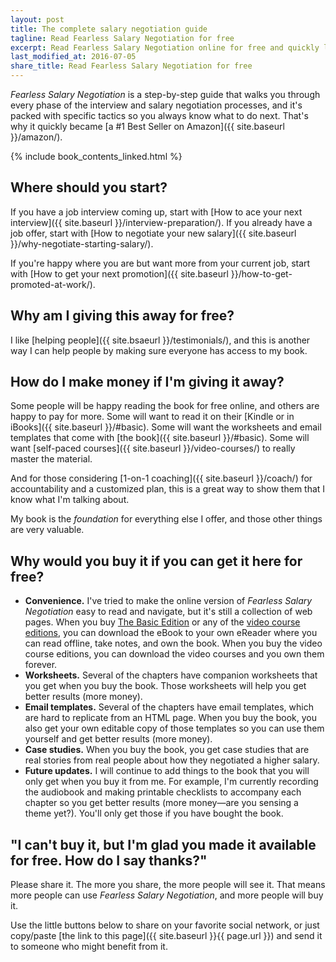 ```yaml
---
layout: post
title: The complete salary negotiation guide
tagline: Read Fearless Salary Negotiation for free
excerpt: Read Fearless Salary Negotiation online for free and quickly learn everything you need to know about salary negotiation in one place.
last_modified_at: 2016-07-05
share_title: Read Fearless Salary Negotiation for free
---
```

<!--- You have a feeling you should negotiate your salary, but you don't know where to start. Searching online will help you find *tons* of articles written on many salary negotiation topics, but the sheer number of articles from reputable sources can be overwhelming.

What if there were a complete guide written by a single expert to walk you through the entire salary negotiation process?

## Read Fearless Salary Negotiation—the complete salary negotiation guide—for free online -->

*Fearless Salary Negotiation* is a step-by-step guide that walks you through every phase of the interview and salary negotiation processes, and it's packed with specific tactics so you always know what to do next. That's why it quickly became [a #1 Best Seller on Amazon]({{ site.baseurl }}/amazon/).

<html>
{% include book_contents_linked.html %}
</html>

## Where should you start?

If you have a job interview coming up, start with [How to ace your next interview]({{ site.baseurl }}/interview-preparation/). If you already have a job offer, start with [How to negotiate your new salary]({{ site.baseurl }}/why-negotiate-starting-salary/).

If you're happy where you are but want more from your current job, start with [How to get your next promotion]({{ site.baseurl }}/how-to-get-promoted-at-work/).

## Why am I giving this away for free?

I like [helping people]({{ site.bsaeurl }}/testimonials/), and this is another way I can help people by making sure everyone has access to my book.

## How do I make money if I'm giving it away?

Some people will be happy reading the book for free online, and others are happy to pay for more. Some will want to read it on their [Kindle or in iBooks]({{ site.baseurl }}/#basic). Some will want the worksheets and email templates that come with [the book]({{ site.baseurl }}/#basic). Some will want [self-paced courses]({{ site.baseurl }}/video-courses/) to really master the material. 

And for those considering [1-on-1 coaching]({{ site.baseurl }}/coach/) for accountability and a customized plan, this is a great way to show them that I know what I'm talking about.

My book is the *foundation* for everything else I offer, and those other things are very valuable.

## Why would you buy it if you can get it here for free?

<ul class="checkbox-list">
  <li class="checkbox-list__item"><strong>Convenience.</strong> I've tried to make the online version of <em>Fearless Salary Negotiation</em> easy to read and navigate, but it's still a collection of web pages. When you buy <a href="/#basic">The Basic Edition</a> or any of the <a href="{{ site.baseurl }}/video-courses/">video course editions</a>, you can download the eBook to your own eReader where you can read offline, take notes, and own the book. When you buy the video course editions, you can download the video courses and you own them forever.</li>
	<li class="checkbox-list__item"><strong>Worksheets.</strong> Several of the chapters have companion worksheets that you get when you buy the book. Those worksheets will help you get better results (more money).</li>
	<li class="checkbox-list__item"><strong>Email templates.</strong> Several of the chapters have email templates, which are hard to replicate from an HTML page. When you buy the book, you also get your own editable copy of those templates so you can use them yourself and get better results (more money).</li>
	<li class="checkbox-list__item"><strong>Case studies.</strong> When you buy the book, you get case studies that are real stories from real people about how they negotiated a higher salary.</li> 
	<li class="checkbox-list__item"><strong>Future updates.</strong> I will continue to add things to the book that you will only get when you buy it from me. For example, I'm currently recording the audiobook and making printable checklists to accompany each chapter so you get better results (more money—are you sensing a theme yet?). You'll only get those if you have bought the book.</li>
</ul>

## "I can't buy it, but I'm glad you made it available for free. How do I say thanks?"

Please share it. The more you share, the more people will see it. That means more people can use *Fearless Salary Negotiation*, and more people will buy it.

Use the little buttons below to share on your favorite social network, or just copy/paste [the link to this page]({{ site.baseurl }}{{ page.url }}) and send it to someone who might benefit from it.

<script async id="_ck_75874" src="https://forms.convertkit.com/75874?v=5"></script>